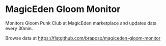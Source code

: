 # MagicEden Gloom Monitor

Monitors Gloom Punk Club at MagicEden marketplace and updates data every 30min.

Browse data at https://flatgithub.com/braposo/magiceden-gloom-monitor

